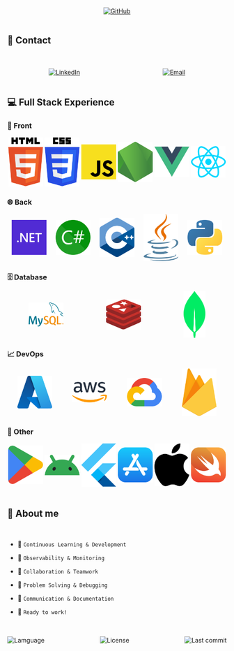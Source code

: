 <br />

<br />

<div
  style="display: flex; justify-content: center; align-items: center; text-align: center;">
  <a href="https://github.com/juanjosecavila">
    <img
      src="https://img.shields.io/badge/-Welcome%20to%20my%20GitHub-black?logo=Github&logoColor=white"
      alt="GitHub"
      style="width: 700px; height: auto;">
  </a>
</div>

<br />

## 👤 Contact

<br />

<br />

<div
  style="display: flex; justify-content: space-between; align-items: center;">
  <div></div>
  <div>
    <a href="https://www.linkedin.com/in/juanjosecanoavila/">
      <img
        src="https://img.shields.io/badge/-juanjosecanoavila-blue?logo=Linkedin&logoColor=white&link=https://www.linkedin.com/in/juanjosecavila"
        alt="LinkedIn"
        style="width: 250px; height: auto;">
    </a>
  </div>
  <div></div>
  <div>
    <a href="mailto:juanjosecanoavila@gmail.com">
      <img
        src="https://img.shields.io/badge/-juanjosecanoavila@gmail.com%20-%23121011?logo=gmail"
        alt="Email"
        style="width: 250px; height: auto;">
    </a>
  </div>
  <div></div>
</div>

<br />

## 💻 Full Stack Experience

### 🔎 Front

<div
  style="display: flex; justify-content: space-between; align-items: center;">
  <div></div>
  <div>
    <img src="./img/html-5.svg" style="width: 80px; height: auto;">
  </div>
  <div></div>
  <div>
   <img src="./img/css-3.svg" style="width: 80px; height: auto;">
  </div>
  <div></div>
  <div>
   <img src="./img/javascript.svg" style="width: 80px; height: auto;">
  </div>
  <div></div>
  <div>
   <img src="./img/nodejs-icon-alt.svg" style="width: 80px; height: auto;">
  </div>
  <div></div>
  <div>
    <img src="./img/vue.svg" style="width: 80px; height: auto;">
  </div>
  <div></div>
  <div>
    <img src="./img/react.svg" style="width: 80px; height: auto;">
  </div>
  <div></div>
</div>

### 🌐 Back

<div
  style="display: flex; justify-content: space-between; align-items: center;">
  <div></div>
  <div>
    <img src="./img/dotnet.svg" style="width: 80px; height: auto;">
  </div>
  <div></div>
  <div>
   <img src="./img/c-sharp.svg" style="width: 80px; height: auto;">
  </div>
  <div></div>
  <div>
    <img src="./img/c-plusplus.svg" style="width: 80px; height: auto;">
  </div>
  <div></div>
  <div>
    <img src="./img/java.svg" style="width: 80px; height: auto;">
  </div>
  <div></div>
  <div>
    <img src="./img/python.svg" style="width: 80px; height: auto;">
    </svg>
  </div>
  <div></div>
</div>

### 🗄 Database

<div
  style="display: flex; justify-content: space-between; align-items: center;">
  <div></div>
  <div>
    <img src="./img/mysql.svg" style="width: 80px; height: auto;">
  </div>
  <div></div>
  <div>
    <img src="./img/redis.svg" style="width: 80px; height: auto;">
  </div>
  <div></div>
  <div>
    <img src="./img/mongodb-icon.svg" style="width: 50px; height: auto;">
  </div>
  <div></div>
</div>

### 📈 DevOps

<div
  style="display: flex; justify-content: space-between; align-items: center;">
  <div></div>
  <div>
    <img src="./img/microsoft-azure.svg" style="width: 80px; height: auto;">
  </div>
  <div></div>
  <div>
    <img src="./img/aws.svg" style="width: 80px; height: auto;">
  </div>
  <div></div>
  <div>
    <img src="./img/google-cloud.svg" style="width: 80px; height: auto;">
  </div>
  <div></div>
  <div>
    <img src="./img/firebase.svg" style="width: 80px; height: auto;">
  </div>
  <div></div>
</div>

### 📱 Other

<div
  style="display: flex; justify-content: space-between; align-items: center;">
  <div></div>
  <div>
    <img src="./img/google-play-icon.svg" style="width: 80px; height: auto;">
  </div>
  <div></div>
  <div>
    <img src="./img/android-icon.svg" style="width: 80px; height: auto;">
  </div>
  <div></div>
  <div>
    <img src="./img/flutter.svg" style="width: 80px; height: auto;">
  </div>
  <div></div>
  <div>
    <img src="./img/apple-app-store.svg" style="width: 80px; height: auto;">
  </div>
  <div></div>
  <div>
    <img src="./img/apple.svg" style="width: 80px; height: auto;">
  </div>
  <div></div>
  <div>
    <img src="./img/swift.svg" style="width: 80px; height: auto;">
  </div>
  <div></div>
</div>

<br />

## 🎯 About me

<br />

- 🌱 `Continuous Learning & Development`

- 🔭 `Observability & Monitoring`

- 👯 `Collaboration & Teamwork`

- 🤔 `Problem Solving & Debugging`

- 💬 `Communication & Documentation`

- 👷 `Ready to work!`

<br />

<br />

<div
  style="display: flex; justify-content: space-between; align-items: center;">
  <div>
    <img
    src="https://img.shields.io/github/languages/top/juanjosecavila/juanjosecavila"
    alt="Lamguage"
    style="width: 125px; height: auto;">
  </div>
  <div></div>
  <div>
    <img
    src="https://img.shields.io/github/license/juanjosecavila/juanjosecavila"
    alt="License"
    style="width: 125px; height: auto;">
  </div>
  <div></div>
  <div>
    <img
    src="https://img.shields.io/github/last-commit/juanjosecavila/juanjosecavila"
    alt="Last commit"
    style="width: 125px; height: auto;">
  </div>
</div>